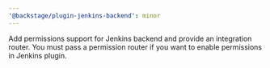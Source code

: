 ```yaml
---
'@backstage/plugin-jenkins-backend': minor
---
```


Add permissions support for Jenkins backend and provide an integration router. You must pass a permission router
if you want to enable permissions in Jenkins plugin.
